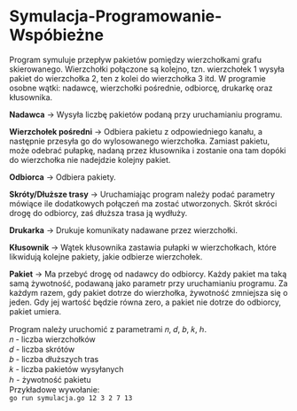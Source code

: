 # Symulacja-Programowanie-Wspóbieżne
Program symuluje przepływ pakietów pomiędzy wierzchołkami grafu skierowanego. Wierzchołki połączone są kolejno, tzn. wierzchołek 1 wysyła pakiet do wierzchołka 2, ten z kolei do wierzchołka 3 itd. W programie osobne wątki: nadawcę, wierzchołki pośrednie, odbiorcę, drukarkę oraz kłusownika.


**Nadawca** -> Wysyła liczbę pakietów podaną przy uruchamianiu programu.

**Wierzchołek pośredni** -> Odbiera pakietu z odpowiedniego kanału, a następnie przesyła go do wylosowanego wierzchołka. Zamiast pakietu, może odebrać pułapkę, nadaną przez kłusownika   i zostanie ona tam dopóki do wierzchołka nie nadejdzie kolejny pakiet.<br />

**Odbiorca** -> Odbiera pakiety.

**Skróty/Dłuższe trasy** -> Uruchamiając program należy podać parametry mówiące ile dodatkowych połączeń ma zostać utworzonych. Skrót skróci drogę do odbiorcy, zaś dłuższa trasa     ją wydłuży.<br />

**Drukarka** -> Drukuje komunikaty nadawane przez wierzchołki.<br />

**Kłusownik** -> Wątek kłusownika zastawia pułapki w wierzchołkach, które likwidują kolejne pakiety, jakie odbierze wierzchołek.<br />

**Pakiet** -> Ma przebyć drogę od nadawcy do odbiorcy. Każdy pakiet ma taką samą żywotność, podawaną jako parametr przy uruchamianiu programu. Za każdym razem, gdy pakiet dotrze     do wierzhołka, żywotność zmniejsza się o jeden. Gdy jej  wartość będzie równa zero, a pakiet nie dotrze do odbiorcy, pakiet umiera.<br />

Program należy uruchomić z parametrami 𝑛, 𝑑, 𝑏, 𝑘, ℎ.<br />
𝑛 - liczba wierzchołków<br />
𝑑 - liczba skrótów<br />
𝑏 - liczba dłuższych tras<br />
𝑘 - liczba pakietów wysyłanych<br />
ℎ - żywotność pakietu<br />
Przykładowe wywołanie:<br />
```go run symulacja.go 12 3 2 7 13```
